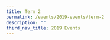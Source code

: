 ```yaml
---
title: Term 2
permalink: /events/2019-events/term-2
description: ""
third_nav_title: 2019 Events
---
```

